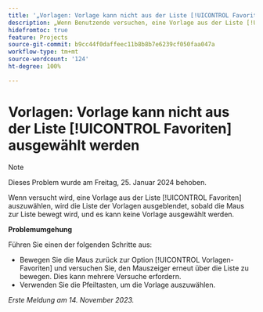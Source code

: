 ```yaml
---
title: '„Vorlagen: Vorlage kann nicht aus der Liste [!UICONTROL Favoriten] ausgewählt werden“'
description: „Wenn Benutzende versuchen, eine Vorlage aus der Liste [!UICONTROL Favoriten] auszuwählen, wird die Liste der Vorlagen ausgeblendet, sobald die Maus zur Liste bewegt wird, und es kann keine Vorlage ausgewählt werden.“
hidefromtoc: true
feature: Projects
source-git-commit: b9cc44f0daffeec11b8b8b7e6239cf050faa047a
workflow-type: tm+mt
source-wordcount: '124'
ht-degree: 100%

---
```



# Vorlagen: Vorlage kann nicht aus der Liste [!UICONTROL Favoriten] ausgewählt werden

>[!NOTE]
>
>Dieses Problem wurde am Freitag, 25. Januar 2024 behoben.

Wenn versucht wird, eine Vorlage aus der Liste [!UICONTROL Favoriten] auszuwählen, wird die Liste der Vorlagen ausgeblendet, sobald die Maus zur Liste bewegt wird, und es kann keine Vorlage ausgewählt werden.

**Problemumgehung**

Führen Sie einen der folgenden Schritte aus:

* Bewegen Sie die Maus zurück zur Option [!UICONTROL Vorlagen-Favoriten] und versuchen Sie, den Mauszeiger erneut über die Liste zu bewegen. Dies kann mehrere Versuche erfordern.
* Verwenden Sie die Pfeiltasten, um die Vorlage auszuwählen.

_Erste Meldung am 14. November 2023._
